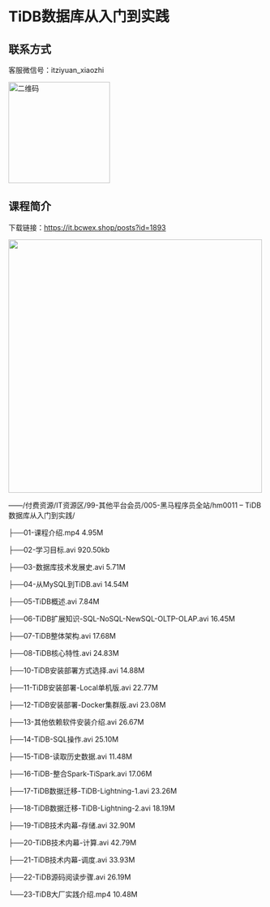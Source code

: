 # TiDB数据库从入门到实践

## 联系方式

客服微信号：itziyuan_xiaozhi

<img src="https://ziyuanyun.oss-cn-guangzhou.aliyuncs.com/common/20240614073449/666b82192834a.jpg" width="200" height="200" alt="二维码">

## 课程简介

下载链接：https://it.bcwex.shop/posts?id=1893

<img src="https://ziyuanyun.oss-cn-guangzhou.aliyuncs.com/yun/20240515183558/6644900e77e4b.jpg" width="500" alt="">

  ——/付费资源/IT资源区/99-其他平台会员/005-黑马程序员全站/hm0011 &#8211; TiDB数据库从入门到实践/

 ├──01-课程介绍.mp4 4.95M

 ├──02-学习目标.avi 920.50kb

 ├──03-数据库技术发展史.avi 5.71M

 ├──04-从MySQL到TiDB.avi 14.54M

 ├──05-TiDB概述.avi 7.84M

 ├──06-TiDB扩展知识-SQL-NoSQL-NewSQL-OLTP-OLAP.avi 16.45M

 ├──07-TiDB整体架构.avi 17.68M

 ├──08-TiDB核心特性.avi 24.83M

 ├──10-TiDB安装部署方式选择.avi 14.88M

 ├──11-TiDB安装部署-Local单机版.avi 22.77M

 ├──12-TiDB安装部署-Docker集群版.avi 23.08M

 ├──13-其他依赖软件安装介绍.avi 26.67M

 ├──14-TiDB-SQL操作.avi 25.10M

 ├──15-TiDB-读取历史数据.avi 11.48M

 ├──16-TiDB-整合Spark-TiSpark.avi 17.06M

 ├──17-TiDB数据迁移-TiDB-Lightning-1.avi 23.26M

 ├──18-TiDB数据迁移-TiDB-Lightning-2.avi 18.19M

 ├──19-TiDB技术内幕-存储.avi 32.90M

 ├──20-TiDB技术内幕-计算.avi 42.79M

 ├──21-TiDB技术内幕-调度.avi 33.93M

 ├──22-TiDB源码阅读步骤.avi 26.19M

 └──23-TiDB大厂实践介绍.mp4 10.48M

  